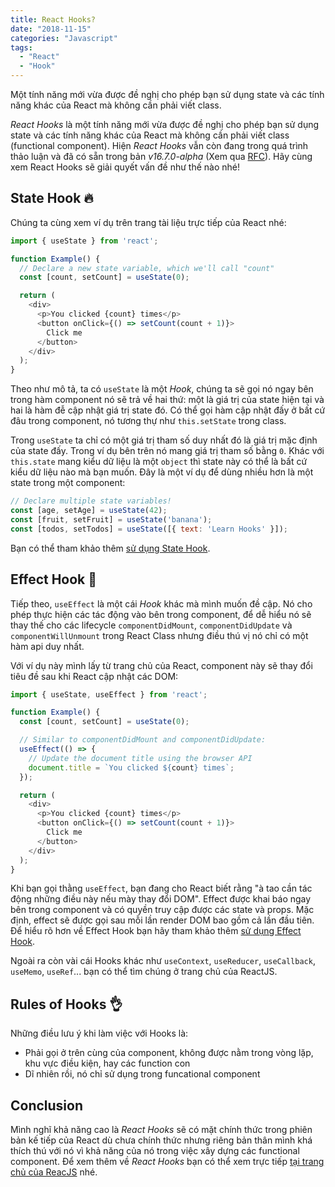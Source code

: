 ```yaml
---
title: React Hooks?
date: "2018-11-15"
categories: "Javascript"
tags:
  - "React"
  - "Hook"
---
```


Một tính năng mới vừa được đề nghị cho phép bạn sử dụng state và các tính năng khác của React mà không cần phải viết class.

<!--more-->

_React Hooks_ là một tính năng mới vừa được đề nghị cho phép bạn sử dụng state và các tính năng khác của React mà không cần phải viết class (functional component). Hiện _React Hooks_ vẫn còn đang trong quá trình thảo luận và đã có sẵn trong bản _v16.7.0-alpha_ (Xem qua [RFC](https://github.com/reactjs/rfcs/pull/68)). Hãy cùng xem React Hooks sẽ giải quyết vấn đề như thế nào nhé!

## State Hook 🔥

Chúng ta cùng xem ví dụ trên trang tài liệu trực tiếp của React nhé:

```js
import { useState } from 'react';

function Example() {
  // Declare a new state variable, which we'll call "count"
  const [count, setCount] = useState(0);

  return (
    <div>
      <p>You clicked {count} times</p>
      <button onClick={() => setCount(count + 1)}>
        Click me
      </button>
    </div>
  );
}
```

Theo như mô tả, ta có `useState` là một _Hook_, chúng ta sẽ gọi nó ngay bên trong hàm component nó sẽ trả về hai thứ: một là giá trị của state hiện tại và hai là hàm đễ cập nhật giá trị state đó. Có thể gọi hàm cập nhật đấy ở bất cứ đâu trong component, nó tương thự như `this.setState` trong class.

Trong `useState` ta chỉ có một giá trị tham số duy nhất đó là giá trị mặc định của state đấy. Trong ví dụ bên trên nó mang giá trị tham số bằng `0`. Khác với `this.state` mang kiểu dữ liệu là một `object` thì state này có thể là bất cứ kiểu dữ liệu nào mà bạn muốn. Đây là một ví dụ để dùng nhiều hơn là một state trong một component:

```js
// Declare multiple state variables!
const [age, setAge] = useState(42);
const [fruit, setFruit] = useState('banana');
const [todos, setTodos] = useState([{ text: 'Learn Hooks' }]);
```

Bạn có thể tham khảo thêm [sử dụng State Hook](https://reactjs.org/docs/hooks-state.html).

## Effect Hook 🚀

Tiếp theo, `useEffect` là một cái _Hook_ khác mà mình muốn đề cập. Nó cho phép thực hiện các tác động vào bên trong component, để dễ hiểu nó sẽ thay thế cho các lifecycle `componentDidMount`, `componentDidUpdate` và `componentWillUnmount` trong React Class nhưng điều thú vị nó chỉ có một hàm api duy nhất.

Với ví dụ này mình lấy từ trang chủ của React, component này sẽ thay đổi tiêu đề sau khi React cập nhật các DOM:

```js
import { useState, useEffect } from 'react';

function Example() {
  const [count, setCount] = useState(0);

  // Similar to componentDidMount and componentDidUpdate:
  useEffect(() => {
    // Update the document title using the browser API
    document.title = `You clicked ${count} times`;
  });

  return (
    <div>
      <p>You clicked {count} times</p>
      <button onClick={() => setCount(count + 1)}>
        Click me
      </button>
    </div>
  );
}
```

Khi bạn gọi thằng `useEffect`, bạn đang cho React biết rằng "à tao cần tác động những điều này nếu mày thay đổi DOM". Effect được khai báo ngay bên trong component và có quyền truy cập được các state và props. Mặc định, effect sẽ được gọi sau mỗi lần render DOM bao gồm cả lần đầu tiên. Để hiểu rõ hơn về Effect Hook bạn hãy tham khảo thêm [sử dụng Effect Hook](https://reactjs.org/docs/hooks-effect.html).

Ngoài ra còn vài cái Hooks khác như `useContext`, `useReducer`, `useCallback`, `useMemo`, `useRef`... bạn có thể tìm chúng ở trang chủ của ReactJS.

## Rules of Hooks 👌

Những điều lưu ý khi làm việc với Hooks là:

*   Phải gọi ở trên cùng của component, không được nằm trong vòng lặp, khu vực điều kiện, hay các function con
*   Dĩ nhiên rồi, nó chỉ sử dụng trong funcational component

## Conclusion

Mình nghĩ khả năng cao là _React Hooks_ sẽ có mặt chính thức trong phiên bản kế tiếp của React dù chưa chính thức nhưng riêng bản thân mình khá thích thú với nó vì khả năng của nó trong việc xây dựng các functional component. Để xem thêm về _React Hooks_ bạn có thể xem trực tiếp [tại trang chủ của ReacJS](https://reactjs.org/docs/hooks-intro.html) nhé.
